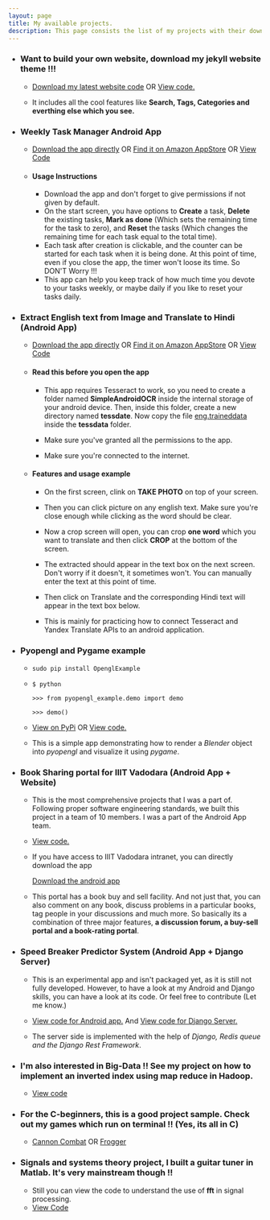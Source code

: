 ```yaml
---
layout: page
title: My available projects.
description: This page consists the list of my projects with their download links.
---
```

- ### Want to build your own website, download my jekyll website theme !!!
	- <a class="btn btn-success" id="margin_yes" href="https://github.com/tyagi-iiitv/Website-public-sample/archive/master.zip">Download my latest website code</a> OR <a class="btn btn-info" id="margin_yes" href="https://github.com/tyagi-iiitv/Website-public-sample">View code.</a>

	- It includes all the cool features like **Search, Tags, Categories and everthing else which you see.**

- ### Weekly Task Manager Android App
	- <a class="btn btn-success" id="margin_yes" href="https://github.com/tyagi-iiitv/weekly-task-manager/raw/master/app/weekly_task_manager.apk">Download the app directly</a> OR  <a class="btn btn-warning" id="margin_yes" href="https://www.amazon.com/dp/B06WWFBYC3/ref=sr_1_1?s=mobile-apps&ie=UTF8&qid=1488011959&sr=1-1&keywords=weekly+task+manager">Find it on Amazon AppStore</a> OR <a class="btn btn-info" id="margin_yes" href="https://github.com/tyagi-iiitv/weekly-task-manager">View Code</a>
	
	- #### Usage Instructions
		- Download the app and don't forget to give permissions if not given by default.
		- On the start screen, you have options to **Create** a task, **Delete** the existing tasks, **Mark as done** (Which sets the remaining time for the task to zero), and **Reset** the tasks (Which changes the remaining time for each task equal to the total time).
		- Each task after creation is clickable, and the counter can be started for each task when it is being done. At this point of time, even if you close the app, the timer won't loose its time. So DON'T Worry !!!
		- This app can help you keep track of how much time you devote to your tasks weekly, or maybe daily if you like to reset your tasks daily.

- ### Extract English text from Image and Translate to Hindi (Android App)
	- <a class="btn btn-success" id="margin_yes" href="https://github.com/tyagi-iiitv/ImageTextTranslator/blob/master/Sandroidocr/app/app-release.apk">Download the app directly</a> OR  <a class="btn btn-warning" id="margin_yes" href="https://www.amazon.com/dp/B06W58XR7Q/ref=sr_1_1?s=mobile-apps&ie=UTF8&qid=1487492338&sr=1-1&keywords=image+text+translator+%28English+to+Hindi%29">Find it on Amazon AppStore</a> OR <a class="btn btn-info" id="margin_yes" href="https://github.com/tyagi-iiitv/ImageTextTranslator">View Code</a>
	
	- #### Read this before you open the app
		- This app requires Tesseract to work, so you need to create a folder named **SimpleAndroidOCR** inside the internal storage of your android device. Then, inside this folder, create a new directory named **tessdate**. Now copy the file [eng.traineddata](https://github.com/tesseract-ocr/tessdata/blob/master/eng.traineddata) inside the **tessdata** folder.
		
		- Make sure you've granted all the permissions to the app.
		
		- Make sure you're connected to the internet.
	
	- #### Features and usage example
	
		- On the first screen, clink on **TAKE PHOTO** on top of your screen.
		
		- Then you can click picture on any english text. Make sure you're close enough while clicking as the word should be clear.
		
		- Now a crop screen will open, you can crop **one word** which you want to translate and then click **CROP** at the bottom of the screen.
		
		- The extracted should appear in the text box on the next screen. Don't worry if it doesn't, it sometimes won't. You can manually enter the text at this point of time. 
		
		- Then click on Translate and the corresponding Hindi text will appear in the text box below.
	 
		- This is mainly for practicing how to connect Tesseract and Yandex Translate APIs to an android application.
	
- ### Pyopengl and Pygame example
	- `sudo pip install OpenglExample`
	
	- `$ python`
	
		`>>> from pyopengl_example.demo import demo`
		
		`>>> demo()`	
	 
	- <a class="btn btn-success" id="margin_yes" href="http://pypi.python.org/pypi/OpenglExample">View on PyPi</a> OR <a class="btn btn-info" id="margin_yes" href="https://github.com/tyagi-iiitv/PyopenglExample">View code.</a> 

	- This is a simple app demonstrating how to render a *Blender* object into *pyopengl* and visualize it using *pygame*.	
	
- ### Book Sharing portal for IIIT Vadodara (Android App + Website)
	- This is the most comprehensive projects that I was a part of. Following proper software engineering standards, we built this project in a team of 10 members. I was a part of the Android App team.
	- <a class="btn btn-info" id="margin_yes" href="https://github.com/TheHackstreetBoys/BeyondBooks">View code.</a>
	- If you have access to IIIT Vadodara intranet, you can directly download the app 
	
		<a class="btn btn-success" id="margin_yes" href="https://github.com/TheHackstreetBoys/BeyondBooks/raw/master/androidApp/BeyondBooks/app/app-release.apk">Download the android app</a>
	
	- This portal has a book buy and sell facility. And not just that, you can also comment on any book, discuss problems in a particular books, tag people in your discussions and much more. So basically its a combination of three major features, **a discussion forum, a buy-sell portal and a book-rating portal**.
	
- ### Speed Breaker Predictor System (Android App + Django Server)

	- This is an experimental app and isn't packaged yet, as it is still not fully developed. However, to have a look at my Android and Django skills, you can have a look at its code. Or feel free to contribute (Let me know.)
	
	- <a class="btn btn-info" id="margin_yes" href="https://github.com/tyagi-iiitv/Bumpy">View code for Android app.</a> And <a class="btn btn-info" id="margin_yes" href="https://github.com/tyagi-iiitv/Bumpy_server">View code for Django Server.</a>
	
	- The server side is implemented with the help of *Django, Redis queue and the Django Rest Framework*.
	
- ### I'm also interested in Big-Data !! See my project on how to implement an inverted index using map reduce in Hadoop.

	- <a class="btn btn-info" id="margin_yes" href="https://github.com/tyagi-iiitv/Hadoop-Inverted-Index-using-Map-Reduce">View code</a>
	
- ### For the C-beginners, this is a good project sample. Check out my games which run on terminal !! (Yes, its all in C)

	- <a class="btn btn-info" id="margin_yes" href="https://github.com/tyagi-iiitv/cannon-combat">Cannon Combat</a> OR <a class="btn btn-success" id="margin_yes" href="https://github.com/tyagi-iiitv/frogger-in-c">Frogger</a>
	
- ### Signals and systems theory project, I built a guitar tuner in Matlab. It's very mainstream though !!

	- Still you can view the code to understand the use of **fft** in signal processing. 
	- <a class="btn btn-warning" id="margin_yes" href="https://github.com/tyagi-iiitv/guitar-tuner-in-octave">View Code</a>
	
